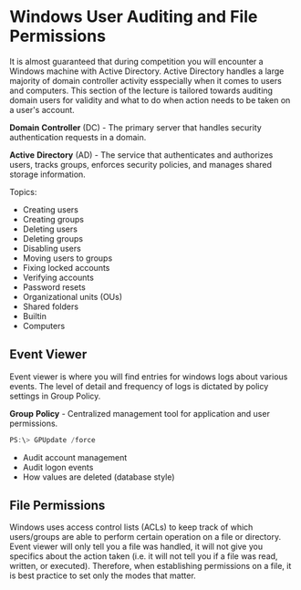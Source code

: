 # Windows User Auditing and File Permissions

It is almost guaranteed that during competition you will encounter a Windows machine
with Active Directory. Active Directory handles a large majority of domain controller activity esspecially when it comes to users and computers. This section of the lecture is tailored towards auditing domain users for validity and what to do when action needs to be taken on a user's account. 

**Domain** **Controller** (DC) - The primary server that handles security authentication requests in a domain. 

**Active** **Directory** (AD) - The service that authenticates and authorizes users, tracks groups, enforces security policies, and manages shared storage information. 

Topics:

* Creating users
* Creating groups
* Deleting users
* Deleting groups
* Disabling users
* Moving users to groups
* Fixing locked accounts
* Verifying accounts
* Password resets
* Organizational units (OUs)
* Shared folders
* Builtin
* Computers

## Event Viewer

Event viewer is where you will find entries for windows logs about various events. The level of detail and frequency of logs is dictated by policy settings in Group Policy.

**Group** **Policy** - Centralized management tool for application and user permissions.

```powershell
PS:\> GPUpdate /force
```

* Audit account management
* Audit logon events
* How values are deleted (database style)

## File Permissions

Windows uses access control lists (ACLs) to keep track of which users/groups are able to perform certain operation on a file or directory. Event viewer will only tell
you a file was handled, it will not give you specifics about the action taken (i.e. it will not tell you if a file was read, written, or executed). Therefore, when establishing permissions on a file, it is best practice to set only the modes that matter.

